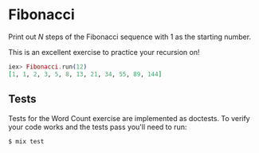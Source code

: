 # Fibonacci

Print out _N_ steps of the Fibonacci sequence with 1 as the starting number.

This is an excellent exercise to practice your recursion on!

```elixir
iex> Fibonacci.run(12)
[1, 1, 2, 3, 5, 8, 13, 21, 34, 55, 89, 144]
```

## Tests

Tests for the Word Count exercise are implemented as doctests.
To verify your code works and the tests pass you'll need to run:

```shell
$ mix test
```

